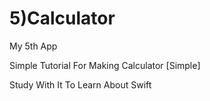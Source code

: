 # 5)Calculator

My 5th App

Simple Tutorial For Making Calculator [Simple]

Study With It To Learn About Swift
